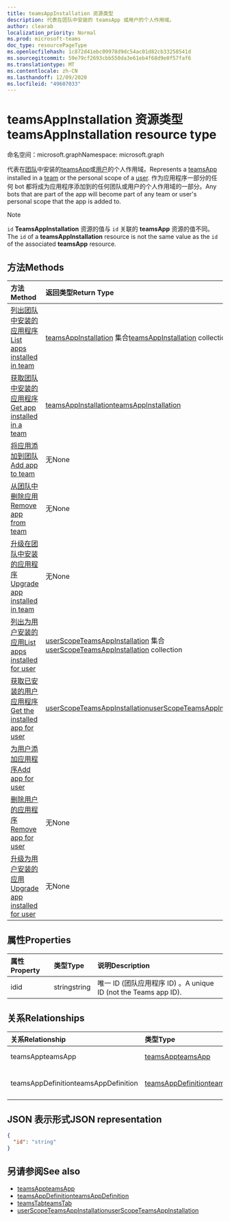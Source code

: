 ```yaml
---
title: teamsAppInstallation 资源类型
description: 代表在团队中安装的 teamsApp 或用户的个人作用域。
author: clearab
localization_priority: Normal
ms.prod: microsoft-teams
doc_type: resourcePageType
ms.openlocfilehash: 1c872d41ebc09978d9dc54ac01d82cb33258541d
ms.sourcegitcommit: 59e79cf2693cbb550da3e61eb4f68d9e0f57faf6
ms.translationtype: MT
ms.contentlocale: zh-CN
ms.lasthandoff: 12/09/2020
ms.locfileid: "49607033"
---
```

# <a name="teamsappinstallation-resource-type"></a><span data-ttu-id="856c7-103">teamsAppInstallation 资源类型</span><span class="sxs-lookup"><span data-stu-id="856c7-103">teamsAppInstallation resource type</span></span>

<span data-ttu-id="856c7-104">命名空间：microsoft.graph</span><span class="sxs-lookup"><span data-stu-id="856c7-104">Namespace: microsoft.graph</span></span>

<span data-ttu-id="856c7-105">代表在[团队](team.md)中安装的[teamsApp](teamsapp.md)或[用户](user.md)的个人作用域。</span><span class="sxs-lookup"><span data-stu-id="856c7-105">Represents a [teamsApp](teamsapp.md) installed in a [team](team.md) or the personal scope of a [user](user.md).</span></span> <span data-ttu-id="856c7-106">作为应用程序一部分的任何 bot 都将成为应用程序添加到的任何团队或用户的个人作用域的一部分。</span><span class="sxs-lookup"><span data-stu-id="856c7-106">Any bots that are part of the app will become part of any team or user's personal scope that the app is added to.</span></span>

> [!NOTE]
> <span data-ttu-id="856c7-107">`id` **TeamsAppInstallation** 资源的值与 `id` 关联的 **teamsApp** 资源的值不同。</span><span class="sxs-lookup"><span data-stu-id="856c7-107">The `id` of a **teamsAppInstallation** resource is not the same value as the `id` of the associated **teamsApp** resource.</span></span>

## <a name="methods"></a><span data-ttu-id="856c7-108">方法</span><span class="sxs-lookup"><span data-stu-id="856c7-108">Methods</span></span>

| <span data-ttu-id="856c7-109">方法</span><span class="sxs-lookup"><span data-stu-id="856c7-109">Method</span></span>       | <span data-ttu-id="856c7-110">返回类型</span><span class="sxs-lookup"><span data-stu-id="856c7-110">Return Type</span></span>  |<span data-ttu-id="856c7-111">Description</span><span class="sxs-lookup"><span data-stu-id="856c7-111">Description</span></span>|
|:---------------|:--------|:----------|
|[<span data-ttu-id="856c7-112">列出团队中安装的应用程序</span><span class="sxs-lookup"><span data-stu-id="856c7-112">List apps installed in team</span></span>](../api/team-list-installedapps.md) | <span data-ttu-id="856c7-113">[teamsAppInstallation](teamsappinstallation.md) 集合</span><span class="sxs-lookup"><span data-stu-id="856c7-113">[teamsAppInstallation](teamsappinstallation.md) collection</span></span> | <span data-ttu-id="856c7-114">列出团队中安装的应用程序。</span><span class="sxs-lookup"><span data-stu-id="856c7-114">List apps installed in a team.</span></span>|
|[<span data-ttu-id="856c7-115">获取团队中安装的应用程序</span><span class="sxs-lookup"><span data-stu-id="856c7-115">Get app installed in a team</span></span>](../api/team-get-installedapps.md) | [<span data-ttu-id="856c7-116">teamsAppInstallation</span><span class="sxs-lookup"><span data-stu-id="856c7-116">teamsAppInstallation</span></span>](teamsappinstallation.md) | <span data-ttu-id="856c7-117">获取团队中安装的指定应用程序。</span><span class="sxs-lookup"><span data-stu-id="856c7-117">Get the specified app installed in a team.</span></span>|
|[<span data-ttu-id="856c7-118">将应用添加到团队</span><span class="sxs-lookup"><span data-stu-id="856c7-118">Add app to team</span></span>](../api/team-post-installedapps.md) |<span data-ttu-id="856c7-119">无</span><span class="sxs-lookup"><span data-stu-id="856c7-119">None</span></span> | <span data-ttu-id="856c7-120">向团队添加 (安装) 应用程序。</span><span class="sxs-lookup"><span data-stu-id="856c7-120">Add (install) an app to a team.</span></span>|
|[<span data-ttu-id="856c7-121">从团队中删除应用</span><span class="sxs-lookup"><span data-stu-id="856c7-121">Remove app from team</span></span>](../api/team-delete-installedapps.md) | <span data-ttu-id="856c7-122">无</span><span class="sxs-lookup"><span data-stu-id="856c7-122">None</span></span> | <span data-ttu-id="856c7-123">删除 (从团队中的应用) 卸载。</span><span class="sxs-lookup"><span data-stu-id="856c7-123">Remove (uninstall) an app from a team.</span></span>|
|[<span data-ttu-id="856c7-124">升级在团队中安装的应用程序</span><span class="sxs-lookup"><span data-stu-id="856c7-124">Upgrade app installed in team</span></span>](../api/team-teamsappinstallation-upgrade.md) | <span data-ttu-id="856c7-125">无</span><span class="sxs-lookup"><span data-stu-id="856c7-125">None</span></span> | <span data-ttu-id="856c7-126">将团队中安装的应用程序升级到最新版本。</span><span class="sxs-lookup"><span data-stu-id="856c7-126">Upgrade the app installed in a team to the latest version.</span></span>|
|[<span data-ttu-id="856c7-127">列出为用户安装的应用</span><span class="sxs-lookup"><span data-stu-id="856c7-127">List apps installed for user</span></span>](../api/userteamwork-list-installedapps.md) | <span data-ttu-id="856c7-128">[userScopeTeamsAppInstallation](userscopeteamsappinstallation.md) 集合</span><span class="sxs-lookup"><span data-stu-id="856c7-128">[userScopeTeamsAppInstallation](userscopeteamsappinstallation.md) collection</span></span> | <span data-ttu-id="856c7-129">列出在用户的个人范围内安装的应用程序。</span><span class="sxs-lookup"><span data-stu-id="856c7-129">List apps installed in the personal scope of a user.</span></span>|
|[<span data-ttu-id="856c7-130">获取已安装的用户应用程序</span><span class="sxs-lookup"><span data-stu-id="856c7-130">Get the installed app for user</span></span>](../api/userteamwork-get-installedapps.md)| [<span data-ttu-id="856c7-131">userScopeTeamsAppInstallation</span><span class="sxs-lookup"><span data-stu-id="856c7-131">userScopeTeamsAppInstallation</span></span>](userscopeteamsappinstallation.md) | <span data-ttu-id="856c7-132">获取在用户的个人范围内安装的指定应用程序。</span><span class="sxs-lookup"><span data-stu-id="856c7-132">Get the specified app installed in the personal scope of a user.</span></span> |
|[<span data-ttu-id="856c7-133">为用户添加应用程序</span><span class="sxs-lookup"><span data-stu-id="856c7-133">Add app for user</span></span>](../api/userteamwork-post-installedapps.md) | | <span data-ttu-id="856c7-134">添加 (安装) 用户的个人作用域中的应用程序。</span><span class="sxs-lookup"><span data-stu-id="856c7-134">Add (install) an app in the personal scope of a user.</span></span>|
|[<span data-ttu-id="856c7-135">删除用户的应用程序</span><span class="sxs-lookup"><span data-stu-id="856c7-135">Remove app for user</span></span>](../api/userteamwork-delete-installedapps.md) | <span data-ttu-id="856c7-136">无</span><span class="sxs-lookup"><span data-stu-id="856c7-136">None</span></span> | <span data-ttu-id="856c7-137">删除 (卸载) 用户的个人作用域中的应用程序。</span><span class="sxs-lookup"><span data-stu-id="856c7-137">Remove (uninstall) an app in the personal scope of a user.</span></span>|
|[<span data-ttu-id="856c7-138">升级为用户安装的应用</span><span class="sxs-lookup"><span data-stu-id="856c7-138">Upgrade app installed for user</span></span>](../api/userteamwork-teamsappinstallation-upgrade.md) | <span data-ttu-id="856c7-139">无</span><span class="sxs-lookup"><span data-stu-id="856c7-139">None</span></span> | <span data-ttu-id="856c7-140">将用户的个人范围内安装的应用程序升级到最新版本。</span><span class="sxs-lookup"><span data-stu-id="856c7-140">Upgrade the app installed in the personal scope of a user to the latest version.</span></span>|


## <a name="properties"></a><span data-ttu-id="856c7-141">属性</span><span class="sxs-lookup"><span data-stu-id="856c7-141">Properties</span></span>

| <span data-ttu-id="856c7-142">属性</span><span class="sxs-lookup"><span data-stu-id="856c7-142">Property</span></span>            | <span data-ttu-id="856c7-143">类型</span><span class="sxs-lookup"><span data-stu-id="856c7-143">Type</span></span>     | <span data-ttu-id="856c7-144">说明</span><span class="sxs-lookup"><span data-stu-id="856c7-144">Description</span></span> |
|:------------------- |:-------- |:----------- |
| <span data-ttu-id="856c7-145">id</span><span class="sxs-lookup"><span data-stu-id="856c7-145">id</span></span>                  | <span data-ttu-id="856c7-146">string</span><span class="sxs-lookup"><span data-stu-id="856c7-146">string</span></span>   | <span data-ttu-id="856c7-147">唯一 ID (团队应用程序 ID) 。</span><span class="sxs-lookup"><span data-stu-id="856c7-147">A unique ID (not the Teams app ID).</span></span> |

## <a name="relationships"></a><span data-ttu-id="856c7-148">关系</span><span class="sxs-lookup"><span data-stu-id="856c7-148">Relationships</span></span>

| <span data-ttu-id="856c7-149">关系</span><span class="sxs-lookup"><span data-stu-id="856c7-149">Relationship</span></span>   | <span data-ttu-id="856c7-150">类型</span><span class="sxs-lookup"><span data-stu-id="856c7-150">Type</span></span>    | <span data-ttu-id="856c7-151">Description</span><span class="sxs-lookup"><span data-stu-id="856c7-151">Description</span></span> |
|:---------------|:--------|:----------|
|<span data-ttu-id="856c7-152">teamsApp</span><span class="sxs-lookup"><span data-stu-id="856c7-152">teamsApp</span></span>|[<span data-ttu-id="856c7-153">teamsApp</span><span class="sxs-lookup"><span data-stu-id="856c7-153">teamsApp</span></span>](teamsapp.md)| <span data-ttu-id="856c7-154">已安装的应用程序。</span><span class="sxs-lookup"><span data-stu-id="856c7-154">The app that is installed.</span></span> |
|<span data-ttu-id="856c7-155">teamsAppDefinition</span><span class="sxs-lookup"><span data-stu-id="856c7-155">teamsAppDefinition</span></span>|[<span data-ttu-id="856c7-156">teamsAppDefinition</span><span class="sxs-lookup"><span data-stu-id="856c7-156">teamsAppDefinition</span></span>](teamsappdefinition.md)| <span data-ttu-id="856c7-157">此版本的应用程序的详细信息。</span><span class="sxs-lookup"><span data-stu-id="856c7-157">The details of this version of the app.</span></span> |


## <a name="json-representation"></a><span data-ttu-id="856c7-158">JSON 表示形式</span><span class="sxs-lookup"><span data-stu-id="856c7-158">JSON representation</span></span>

<!-- {
  "blockType": "resource",
  "@odata.type": "microsoft.graph.teamsAppInstallation",
  "baseType": "microsoft.graph.entity"
}-->

```json
{
  "id": "string"
}
```

## <a name="see-also"></a><span data-ttu-id="856c7-159">另请参阅</span><span class="sxs-lookup"><span data-stu-id="856c7-159">See also</span></span>

- [<span data-ttu-id="856c7-160">teamsApp</span><span class="sxs-lookup"><span data-stu-id="856c7-160">teamsApp</span></span>](teamsapp.md)
- [<span data-ttu-id="856c7-161">teamsAppDefinition</span><span class="sxs-lookup"><span data-stu-id="856c7-161">teamsAppDefinition</span></span>](teamsappdefinition.md)
- [<span data-ttu-id="856c7-162">teamsTab</span><span class="sxs-lookup"><span data-stu-id="856c7-162">teamsTab</span></span>](../resources/teamstab.md)
- [<span data-ttu-id="856c7-163">userScopeTeamsAppInstallation</span><span class="sxs-lookup"><span data-stu-id="856c7-163">userScopeTeamsAppInstallation</span></span>](../resources/userscopeteamsappinstallation.md)

<!-- uuid: 8fcb5dbc-d5aa-4681-8e31-b001d5168d79
2015-10-25 14:57:30 UTC -->
<!-- {
  "type": "#page.annotation",
  "description": "teamsApp resource",
  "keywords": "",
  "section": "documentation",
  "tocPath": ""
  "suppressions": []
}-->

